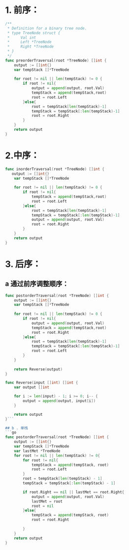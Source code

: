 # 1. 前序：
```go
/**
 * Definition for a binary tree node.
 * type TreeNode struct {
 *     Val int
 *     Left *TreeNode
 *     Right *TreeNode
 * }
 */
func preorderTraversal(root *TreeNode) []int {
    output := []int{}
    var tempStack []*TreeNode 
    
    for root != nil || len(tempStack) != 0 {
        if root != nil{
            output = append(output, root.Val)
            tempStack = append(tempStack,root)
            root = root.Left
        }else{
            root = tempStack[len(tempStack)-1]
            tempStack = tempStack[:len(tempStack)-1]
            root = root.Right
        }
    }
    return output
}
```

# 2.中序：
```go
func inorderTraversal(root *TreeNode) []int {
   output := []int{}
    var tempStack []*TreeNode 
    
    for root != nil || len(tempStack) != 0 {
        if root != nil{
            tempStack = append(tempStack,root)
            root = root.Left
        }else{
            root = tempStack[len(tempStack)-1]
            tempStack = tempStack[:len(tempStack)-1]
            output = append(output, root.Val)
            root = root.Right
        }
    }
    return output
}
```

#  3.  后序： 
## a 通过前序调整顺序：
```go 
func postorderTraversal(root *TreeNode) []int {
    output := []int{}
    var tempStack []*TreeNode 
    
    for root != nil || len(tempStack) != 0 {
        if root != nil{
            output = append(output, root.Val)
            tempStack = append(tempStack,root)
            root = root.Right
        }else{
            root = tempStack[len(tempStack)-1]
            tempStack = tempStack[:len(tempStack)-1]
            root = root.Left
        }
    }
    
    return Reverse(output)
}

func Reverse(input []int) []int {
    var output []int

    for i := len(input) - 1; i >= 0; i-- {
        output = append(output, input[i])
    }

    return output
}```

## b . 单栈
```go
func postorderTraversal(root *TreeNode) []int {
    output := []int{}
    var tempStack []*TreeNode 
    var lastMet *TreeNode
    for root != nil || len(tempStack) != 0{
        for root != nil{
            tempStack = append(tempStack, root)
            root = root.Left
        }
        root = tempStack[len(tempStack) - 1]
        tempStack = tempStack[:len(tempStack) - 1]

        if root.Right == nil || lastMet == root.Right{
            output = append(output, root.Val)
            lastMet = root 
            root = nil 
        }else{
            tempStack = append(tempStack, root)
            root = root.Right  
            
        }
    }
    return output
}
```